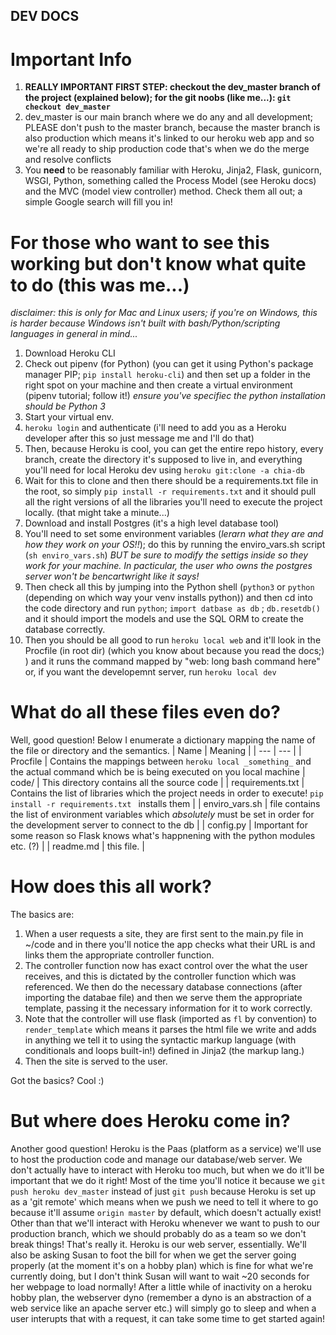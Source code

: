 DEV DOCS
-------

Important Info
=========
1) **REALLY IMPORTANT FIRST STEP: checkout the dev_master branch of the project (explained below); for the git noobs (like me...): `git checkout dev_master`**
2) dev_master is our main branch where we do any and all development; PLEASE don't push to the master branch, because the master branch is also production
   which means it's linked to our heroku web app and so we're all ready to ship production code that's when we do the merge and resolve conflicts
3) You **need** to be reasonably familiar with Heroku, Jinja2, Flask, gunicorn, WSGI, Python, something called the Process Model (see Heroku docs) and
   the MVC (model view controller) method. Check them all out; a simple Google search will fill you in!

For those who want to see this working but don't know what quite to do (this was me...)
========
_disclaimer: this is only for Mac and Linux users; if you're on Windows, this is harder because Windows isn't built with bash/Python/scripting languages in
general in mind..._
1) Download Heroku CLI
2) Check out pipenv (for Python) (you can get it using Python's package manager PIP; `pip install heroku-cli`) and then set up a folder in the right spot on
   your machine and then create a virtual environment (pipenv tutorial; follow it!) *ensure you've specifiec the python installation should be Python 3*
3) Start your virtual env.
4) `heroku login` and authenticate (i'll need to add you as a Heroku developer after this so just message me and I'll do that)
5) Then, because Heroku is cool, you can get the entire repo history, every branch, create the directory it's supposed to live in, and everything you'll
   need for local Heroku dev using `heroku git:clone -a chia-db`
6) Wait for this to clone and then there should be a requirements.txt file in the root, so simply `pip install -r requirements.txt` and it should
   pull all the right versions of all the libraries you'll need to execute the project locally. (that might take a minute...)
7) Download and install Postgres (it's a high level database tool)
8) You'll need to set some environment variables (*lerarn what they are and how they work on your OS!!*); do this by running the enviro_vars.sh script
   (`sh enviro_vars.sh`) *BUT be sure to modify the settigs inside so they work for your machine. In pacticular, the user who owns the postgres server
   won't be _bencartwright_ like it says!*
9) Then check all this by jumping into the Python shell (`python3` or `python` (depending on which way your venv installs python)) and then cd into the
   code directory and run `python`; `import datbase as db` ; `db.resetdb()` and it should import the models and use the SQL ORM to create the database
   correctly.
10) Then you should be all good to run `heroku local web` and it'll look in the Procfile (in root dir) (which you know about because you read the docs;) )
    and it runs the command mapped by "web: long bash command here" or, if you want the developemnt server, run `heroku local dev`

What do all these files even do?
==================================
Well, good question!
Below I enumerate a dictionary mapping the name of the file or directory and the semantics.
| Name | Meaning |
| --- | --- |
| Procfile | Contains the mappings between `heroku local _something_` and the actual command which be is being executed on you local machine
| code/ | This directory contains all the source code  |
| requirements.txt | Contains the list of libraries which the project needs in order to execute! `pip install -r requirements.txt ` installs them  |
| enviro_vars.sh  | file contains the list of environment variables which *absolutely* must be set in order for the development server to connect to the db |
| config.py | Important for some reason so Flask knows what's happnening with the python modules etc. (?) |
| readme.md  | this file. |


How does this all work?
==========================
The basics are:
1) When a user requests a site, they are first sent to the main.py file in ~/code and in there you'll notice the app checks what their URL is and links them
   the appropriate controller function.
2) The controller function now has exact control over the what the user receives, and this is dictated by the controller function which was referenced.
   We then do the necessary database connections (after importing the databae file) and then we serve them the appropriate template, passing it the necessary
   information for it to work correctly.
3) Note that the controller will use flask (imported as `fl` by convention) to `render_template` which means it parses the html file we write and adds in
   anything we tell it to using the syntactic markup language (with conditionals and loops built-in!) defined in Jinja2 (the markup lang.)
4) Then the site is served to the user.


Got the basics? Cool :)

But where does Heroku come in?
==============================
Another good question! Heroku is the Paas (platform as a service) we'll use to host the production code and manage our database/web server. We don't actually
have to interact with Heroku too much, but when we do it'll be important that we do it right! Most of the time you'll notice it because we
``git push heroku dev_master`` instead of just `git push` because Heroku is set up as a 'git remote' which means when we push we need to tell it where to go
because it'll assume `origin master` by default, which doesn't actually exist!
Other than that we'll interact with Heroku whenever we want to push to our production branch, which we should probably do as a team so we don't break things!
That's really it. Heroku is our web server, essentially. We'll also be asking Susan to foot the bill for when we get the server going properly (at the moment
it's on a hobby plan) which is fine for what we're currently doing, but I don't think Susan will want to wait ~20 seconds for her webpage to load normally!
After a little while of inactivity on a heroku hobby plan, the webserver dyno (remember a dyno is an abstraction of a web service like an apache server etc.)
will simply go to sleep and when a user interupts that with a request, it can take some time to get started again!
